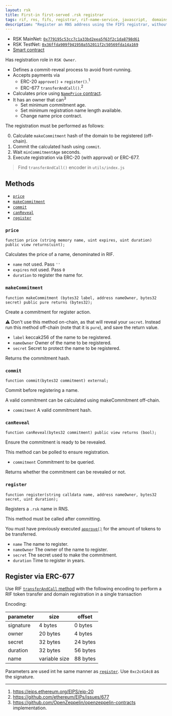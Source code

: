 ```yaml
---
layout: rsk
title: First-in first-served .rsk registrar
tags: rif, rns, fifs, registrar, rif-name-service, javascript,  domains, address, integrate, resolver, node, sdk, libraries, infrastructure, protocols, mvp, design, rbtc, defi, decentralized, quick-start, guides, tutorial, networks, dapps, tools, rsk, ethereum, smart-contracts, install, get-started, how-to, mainnet, testnet, contracts, wallets, web3, crypto
description: "Register an RNS address using the FIFS registrar, without address resolution"
---
```


- RSK MainNet: [`0x779195c53cc7c1a33bd2eea5f63f2c1da8798d61`](https://explorer.rsk.co/address/0x779195c53cc7c1a33bd2eea5f63f2c1da8798d61)
- RSK TestNet: [`0x36ffda909f941950a552011f2c50569fda14a169`](https://explorer.testnet.rsk.co/address/0x36ffda909f941950a552011f2c50569fda14a169)
- [Smart contract](https://github.com/rnsdomains/rns-rskregistrar/blob/master/contracts/FIFSRegistrar.sol)

Has registration role in `RSK Owner`.

- Defines a commit-reveal process to avoid front-running.
- Accepts payments via
  - ERC-20 `approve()` + `register()`.<sup>1</sup>
  - ERC-677 `transferAndCall()`.<sup>2</sup>
- Calculates price using [`NamePrice` contract](../../other/nameprice).
- It has an owner that can<sup>3</sup>
  - Set minimum commitment age.
  - Set minimum registration name length available.
  - Change name price contract.

The registration must be performed as follows:

0. Calculate `makeCommitment` hash of the domain to be registered (off-chain).
1. Commit the calculated hash using `commit`.
2. Wait `minCommitmentAge` seconds.
3. Execute registration via ERC-20 (with approval) or ERC-677.

> Find `transferAndCall()` encoder in `utils/index.js`

## Methods

- [`price`](#price)
- [`makeCommitment`](#makecommitment)
- [`commit`](#commit)
- [`canReveal`](#canreveal)
- [`register`](#register)

### `price`

```solidity
function price (string memory name, uint expires, uint duration) public view returns(uint);
```

Calculates the price of a name, denominated in RIF.

- `name` not used. Pass `''`
- `expires` not used. Pass `0`
- `duration` to register the name for.

### `makeCommitment`

```
function makeCommitment (bytes32 label, address nameOwner, bytes32 secret) public pure returns (bytes32);
```

Create a commitment for register action.

:warning:  Don't use this method on-chain, as that will reveal your `secret`.
Instead run this method off-chain (note that it is `pure`), and save the return value.

- `label` keccak256 of the name to be registered.
- `nameOwner` Owner of the name to be registered.
- `secret` Secret to protect the name to be registered.

Returns the commitment hash.

### `commit`

```solidity
function commit(bytes32 commitment) external;
```

Commit before registering a name.

A valid commitment can be calculated using makeCommitment off-chain.

- `commitment` A valid commitment hash.

### `canReveal`

```solidity
function canReveal(bytes32 commitment) public view returns (bool);
```

Ensure the commitment is ready to be revealed.

This method can be polled to ensure registration.

- `commitment` Commitment to be queried.

Returns whether the commitment can be revealed or not.

### `register`

```
function register(string calldata name, address nameOwner, bytes32 secret, uint duration);
```

Registers a `.rsk` name in RNS.

This method must be called after committing.

You must have previously executed [`approve()`](https://github.com/riflabs/RIF-Token/blob/master/contracts/third-party/openzeppelin/token/ERC20/StandardToken.sol#L53) for the amount of tokens to be transferred.

- `name` The name to register.
- `nameOwner` The owner of the name to register.
- `secret` The secret used to make the commitment.
- `duration` Time to register in years.

## Register via ERC-677

Use RIF [`transferAndCall` method](https://github.com/riflabs/RIF-Token/blob/master/contracts/RIF/RIFToken.sol#L278) with the following encoding to perform a RIF token transfer and domain registration in a single transaction

Encoding:

| parameter  | size          | offset   |
| ---------- | ------------- | -------- |
| signature  |  4 bytes      |  0 bytes |
| owner      | 20 bytes      |  4 bytes |
| secret     | 32 bytes      | 24 bytes |
| duration   | 32 bytes      | 56 bytes |
| name       | variable size | 88 bytes |

Parameters are used int he same manner as [`register`](#register). Use `0xc2c414c8` as the signature.

---

1. https://eips.ethereum.org/EIPS/eip-20
2. https://github.com/ethereum/EIPs/issues/677
3. https://github.com/OpenZeppelin/openzeppelin-contracts implementation.
